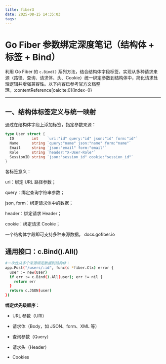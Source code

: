 ```yaml
---
title: fiber3
date: 2025-08-15 14:35:03
tags:
---
```


# Go Fiber 参数绑定深度笔记（结构体 + 标签 + Bind）

利用 Go Fiber 的 `c.Bind()` 系列方法，结合结构体字段标签，实现从多种请求来源（路径、查询、请求体、头、Cookie）统一绑定参数到结构体中，简化请求处理逻辑并增强兼容性。以下内容已参考官方文档整理。:contentReference[oaicite:0]{index=0}

---

##  一、结构体标签定义与统一映射

通过在结构体字段上添加标签，指定参数来源：

```go
type User struct {
  ID        int    `uri:"id" query:"id" json:"id" form:"id"`
  Name      string `query:"name" json:"name" form:"name"`
  Email     string `json:"email" form:"email"`
  Role      string `header:"X-User-Role"`
  SessionID string `json:"session_id" cookie:"session_id"`
}
```
各标签意义：

uri：绑定 URL 路径参数；

query：绑定查询字符串参数；

json, form：绑定请求体中的数据；

header：绑定请求 Header；

cookie：绑定请求 Cookie；

一个结构体字段即可支持多种来源数据。
docs.gofiber.io

##  通用接口：c.Bind().All()
```bash
#一次性从多个来源绑定数据到结构体：
app.Post("/users/:id", func(c *fiber.Ctx) error {
  user := new(User)
  if err := c.Bind().All(user); err != nil {
    return err
  }
  return c.JSON(user)
})
```

**绑定优先级顺序：**

- URL 参数（URI）

- 请求体（Body，如 JSON、form、XML 等）

- 查询参数（Query）

- 请求头（Header）

- Cookies